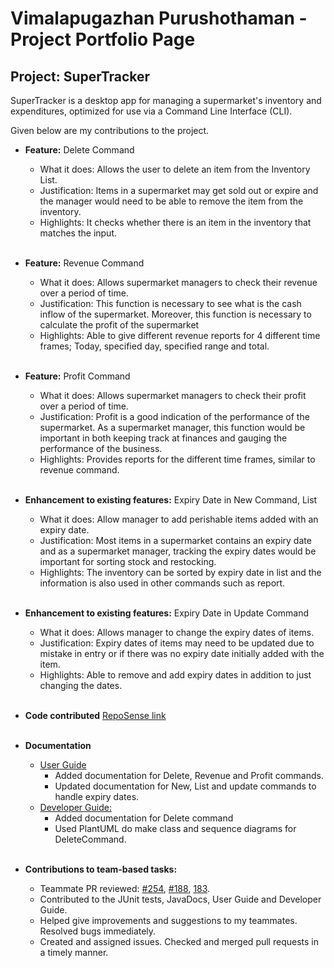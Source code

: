 # Vimalapugazhan Purushothaman - Project Portfolio Page

## Project: SuperTracker
SuperTracker is a desktop app for managing a supermarket's inventory and expenditures, optimized for use via a Command Line Interface (CLI).

Given below are my contributions to the project.

- **Feature:** Delete Command
    - What it does: Allows the user to delete an item from the Inventory List.
    - Justification: Items in a supermarket may get sold out or expire and the manager would need to be able to remove the item from the inventory. 
    - Highlights: It checks whether there is an item in the inventory that matches the input.
    <br><br>
  
- **Feature:** Revenue Command
    - What it does: Allows supermarket managers to check their revenue over a period of time.
    - Justification: This function is necessary to see what is the cash inflow of the supermarket. Moreover, this
    function is necessary to calculate the profit of the supermarket
    - Highlights: Able to give different revenue reports for 4 different time frames; Today, specified day, specified range and total.
    <br><br>
  
- **Feature:** Profit Command
    - What it does: Allows supermarket managers to check their profit over a period of time.
    - Justification: Profit is a good indication of the performance of the supermarket. 
    As a supermarket manager, this function would be important in both keeping track at finances and gauging the performance of the business.
    - Highlights: Provides reports for the different time frames, similar to revenue command.
    <br><br>
  
- **Enhancement to existing features:** Expiry Date in New Command, List
    - What it does: Allow manager to add perishable items added with an expiry date.
    - Justification: Most items in a supermarket contains an expiry date and as a supermarket manager, tracking the expiry dates would be important for sorting stock and restocking.
    - Highlights: The inventory can be sorted by expiry date in list and the information is also used in other commands such as report.
    <br><br>
  
- **Enhancement to existing features:** Expiry Date in Update Command
    - What it does: Allows manager to change the expiry dates of items.
    - Justification: Expiry dates of items may need to be updated due to mistake in entry or if there was no expiry date initially added with the item.
    - Highlights: Able to remove and add expiry dates in addition to just changing the dates.
    <br><br>
  
- **Code contributed** [RepoSense link](https://nus-cs2113-ay2324s2.github.io/tp-dashboard/?search=vimalapugazhan&breakdown=true&sort=groupTitle%20dsc&sortWithin=title&since=2024-02-23&timeframe=commit&mergegroup=&groupSelect=groupByRepos&checkedFileTypes=docs~functional-code~test-code~other&tabOpen=true&tabType=authorship&tabAuthor=vimalapugazhan&tabRepo=AY2324S2-CS2113-T13-4%2Ftp%5Bmaster%5D&authorshipIsMergeGroup=false&authorshipFileTypes=docs~functional-code~test-code&authorshipIsBinaryFileTypeChecked=false&authorshipIsIgnoredFilesChecked=false)
  <br><br>

- **Documentation**
  - [User Guide](https://ay2324s2-cs2113-t13-4.github.io/tp/UserGuide.html)
    - Added documentation for Delete, Revenue and Profit commands.
    - Updated documentation for New, List and update commands to handle expiry dates.
  - [Developer Guide:](https://ay2324s2-cs2113-t13-4.github.io/tp/DeveloperGuide.html)
    - Added documentation for Delete command
    - Used PlantUML do make class and sequence diagrams for DeleteCommand.
  <br><br>
    
- **Contributions to team-based tasks:**
    - Teammate PR reviewed: [#254](https://github.com/AY2324S2-CS2113-T13-4/tp/pull/254), [#188](https://github.com/AY2324S2-CS2113-T13-4/tp/pull/188), [183](https://github.com/AY2324S2-CS2113-T13-4/tp/pull/183).
    - Contributed to the JUnit tests, JavaDocs, User Guide and Developer Guide.
    - Helped give improvements and suggestions to my teammates. Resolved bugs immediately.
    - Created and assigned issues. Checked and merged pull requests in a timely manner.
